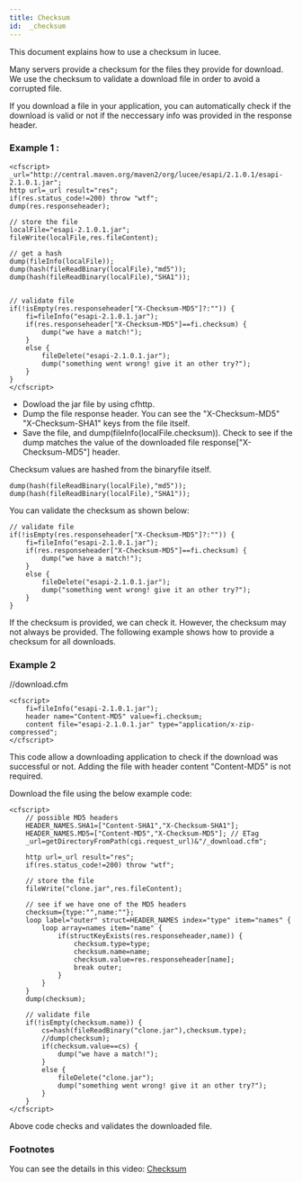 ```yaml
---
title: Checksum
id:  _checksum
---
```


This document explains how to use a checksum in lucee.

Many servers provide a checksum for the files they provide for download. We use the checksum to validate a download file in order to avoid a corrupted file.

If you download a file in your application, you can automatically check if the download is valid or not if the neccessary info was provided in the response header.


### Example 1 : ###

```luceescript
<cfscript>
_url="http://central.maven.org/maven2/org/lucee/esapi/2.1.0.1/esapi-2.1.0.1.jar";
http url=_url result="res";
if(res.status_code!=200) throw "wtf";
dump(res.responseheader);

// store the file
localFile="esapi-2.1.0.1.jar";
fileWrite(localFile,res.fileContent);

// get a hash
dump(fileInfo(localFile));
dump(hash(fileReadBinary(localFile),"md5"));
dump(hash(fileReadBinary(localFile),"SHA1"));


// validate file
if(!isEmpty(res.responseheader["X-Checksum-MD5"]?:"")) {
	fi=fileInfo("esapi-2.1.0.1.jar");
	if(res.responseheader["X-Checksum-MD5"]==fi.checksum) {
		dump("we have a match!");
	}
	else {
		fileDelete("esapi-2.1.0.1.jar");
		dump("something went wrong! give it an other try?");
	}
}
</cfscript>
``` 

* Dowload the jar file by using cfhttp. 
* Dump the file response header. You can see the "X-Checksum-MD5" "X-Checksum-SHA1" keys from the file itself. 
* Save the file, and dump(fileInfo(localFile.checksum)). Check to see if the dump matches the value of the downloaded file response["X-Checksum-MD5"] header.

Checksum values are hashed from the binaryfile itself. 

```luceescript
dump(hash(fileReadBinary(localFile),"md5"));
dump(hash(fileReadBinary(localFile),"SHA1"));
```

You can validate the checksum as shown below:

```luceescript
// validate file
if(!isEmpty(res.responseheader["X-Checksum-MD5"]?:"")) {
	fi=fileInfo("esapi-2.1.0.1.jar");
	if(res.responseheader["X-Checksum-MD5"]==fi.checksum) {
		dump("we have a match!");
	}
	else {
		fileDelete("esapi-2.1.0.1.jar");
		dump("something went wrong! give it an other try?");
	}
}
```

If the checksum is provided, we can check it. However, the checksum may not always be provided. The following example shows how to provide a checksum for all downloads.


### Example 2 ###
//download.cfm
```luceescript
<cfscript>
	fi=fileInfo("esapi-2.1.0.1.jar");
	header name="Content-MD5" value=fi.checksum;
	content file="esapi-2.1.0.1.jar" type="application/x-zip-compressed";
</cfscript>
```

This code allow a downloading application to check if the download was successful or not. Adding the file with header content "Content-MD5" is not required.

Download the file using the below example code:

```luceescript
<cfscript>
	// possible MD5 headers
	HEADER_NAMES.SHA1=["Content-SHA1","X-Checksum-SHA1"];
	HEADER_NAMES.MD5=["Content-MD5","X-Checksum-MD5"]; // ETag
	_url=getDirectoryFromPath(cgi.request_url)&"/_download.cfm";
	
	http url=_url result="res";
	if(res.status_code!=200) throw "wtf";
	
	// store the file
	fileWrite("clone.jar",res.fileContent);
	
	// see if we have one of the MD5 headers 
	checksum={type:"",name:""};
	loop label="outer" struct=HEADER_NAMES index="type" item="names" {
		loop array=names item="name" {
			if(structKeyExists(res.responseheader,name)) {
				checksum.type=type;
				checksum.name=name;
				checksum.value=res.responseheader[name];
				break outer;
			}
		}
	}
	dump(checksum);
	
	// validate file
	if(!isEmpty(checksum.name)) {
		cs=hash(fileReadBinary("clone.jar"),checksum.type);
		//dump(checksum);
		if(checksum.value==cs) {
			dump("we have a match!");
		}
		else {
			fileDelete("clone.jar");
			dump("something went wrong! give it an other try?");
		}
	}
</cfscript>
```
Above code checks and validates the downloaded file.


### Footnotes ###

You can see the details in this video:
[Checksum](https://www.youtube.com/watch?v=Kb_zSsRDEOg)






